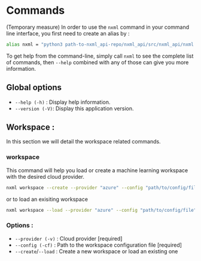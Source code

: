
# Commands
(Temporary measure) In order to use the `nxml` command in your command line interface, you first need to create an alias by :
```bash
alias nxml = "python3 path-to-nxml_api-repo/nxml_api/src/nxml_api/nxml.py"
```
To get help from the command-line, simply call `nxml` to see the complete list of commands,
then `--help` combined with any of those can give you more information.

## Global options

* `--help (-h)` : Display help information.
* `--version (-V)`: Display this application version.

## Workspace : 
In this section we will detail the workspace related commands.

### workspace 
This command will help you load or create a machine learning workspace with the desired cloud provider.
```bash
nxml workspace --create --provider "azure" --config "path/to/config/file"
```
or to load an exisiting workspace
```bash
nxml workspace --load --provider "azure" --config "path/to/config/file"
```
### Options : 
* `--provider (-v)` : Cloud provider  [required]
* `--config (-cf)` : Path to the workspace configuration file  [required]
* `--create`/`--load` : Create a new workspace or load an existing one
 
